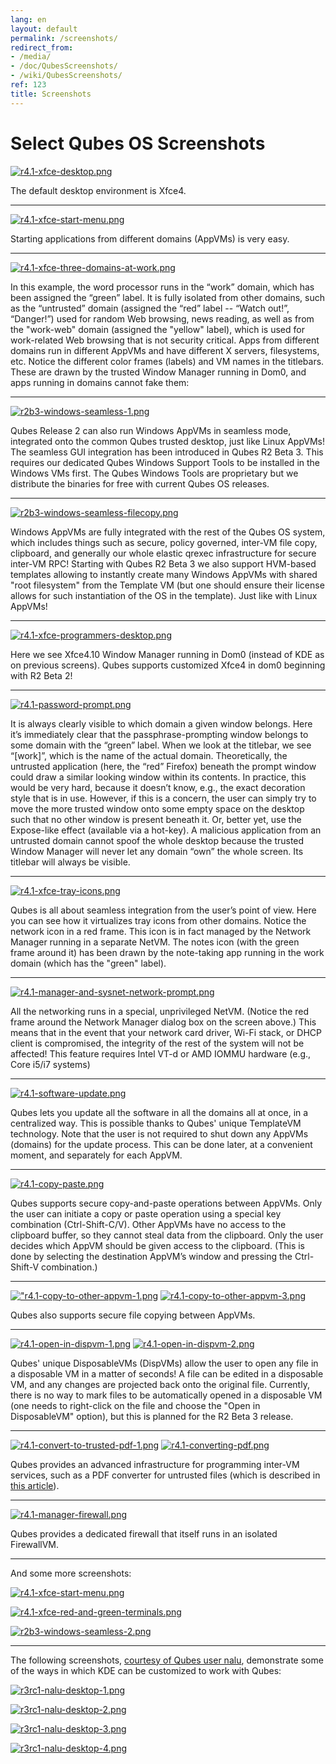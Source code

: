 ```yaml
---
lang: en
layout: default
permalink: /screenshots/
redirect_from:
- /media/
- /doc/QubesScreenshots/
- /wiki/QubesScreenshots/
ref: 123
title: Screenshots
---
```


Select Qubes OS Screenshots
===========================

[![r4.1-xfce-desktop.png](/attachment/wiki/QubesScreenshots/r4.1-xfce-desktop.png)](/attachment/wiki/QubesScreenshots/r4.1-xfce-desktop.png)

The default desktop environment is Xfce4.

* * * * *

[![r4.1-xfce-start-menu.png](/attachment/wiki/QubesScreenshots/r4.1-xfce-start-menu.png)](/attachment/wiki/QubesScreenshots/r4.1-xfce-start-menu.png)

Starting applications from different domains (AppVMs) is very easy.

* * * * *

[![r4.1-xfce-three-domains-at-work.png](/attachment/wiki/QubesScreenshots/r4.1-xfce-three-domains-at-work.png)](/attachment/wiki/QubesScreenshots/r4.1-xfce-three-domains-at-work.png)

In this example, the word processor runs in the “work” domain, which has been assigned the “green” label. It is fully isolated from other domains, such as the “untrusted” domain (assigned the “red” label -- “Watch out!”, “Danger!”) used for random Web browsing, news reading, as well as from the "work-web" domain (assigned the "yellow" label), which is used for work-related Web browsing that is not security critical. Apps from different domains run in different AppVMs and have different X servers, filesystems, etc. Notice the different color frames (labels) and VM names in the titlebars. These are drawn by the trusted Window Manager running in Dom0, and apps running in domains cannot fake them:

* * * * *

[![r2b3-windows-seamless-1.png](/attachment/wiki/QubesScreenshots/r2b3-windows-seamless-1.png)](/attachment/wiki/QubesScreenshots/r2b3-windows-seamless-1.png)

Qubes Release 2 can also run Windows AppVMs in seamless mode, integrated onto the common Qubes trusted desktop, just like Linux AppVMs! The seamless GUI integration has been introduced in Qubes R2 Beta 3. This requires our dedicated Qubes Windows Support Tools to be installed in the Windows VMs first. The Qubes Windows Tools are proprietary but we distribute the binaries for free with current Qubes OS releases.

* * * * *

[![r2b3-windows-seamless-filecopy.png](/attachment/wiki/QubesScreenshots/r2b3-windows-seamless-filecopy.png)](/attachment/wiki/QubesScreenshots/r2b3-windows-seamless-filecopy.png)

Windows AppVMs are fully integrated with the rest of the Qubes OS system, which includes things such as secure, policy governed, inter-VM file copy, clipboard, and generally our whole elastic qrexec infrastructure for secure inter-VM RPC! Starting with Qubes R2 Beta 3 we also support HVM-based templates allowing to instantly create many Windows AppVMs with shared "root filesystem" from the Template VM (but one should ensure their license allows for such instantiation of the OS in the template). Just like with Linux AppVMs!

* * * * *

[![r4.1-xfce-programmers-desktop.png](/attachment/wiki/QubesScreenshots/r4.1-xfce-programmers-desktop.png)](/attachment/wiki/QubesScreenshots/r4.1-xfce-programmers-desktop.png)

Here we see Xfce4.10 Window Manager running in Dom0 (instead of KDE as on previous screens). Qubes supports customized Xfce4 in dom0 beginning with R2 Beta 2!

* * * * *

[![r4.1-password-prompt.png](/attachment/wiki/QubesScreenshots/r4.1-password-prompt.png)](/attachment/wiki/QubesScreenshots/r4.1-password-prompt.png)

It is always clearly visible to which domain a given window belongs. Here it’s immediately clear that the passphrase-prompting window belongs to some domain with the “green” label. When we look at the titlebar, we see “[work]”, which is the name of the actual domain. Theoretically, the untrusted application (here, the “red” Firefox) beneath the prompt window could draw a similar looking window within its contents. In practice, this would be very hard, because it doesn’t know, e.g., the exact decoration style that is in use. However, if this is a concern, the user can simply try to move the more trusted window onto some empty space on the desktop such that no other window is present beneath it. Or, better yet, use the Expose-like effect (available via a hot-key). A malicious application from an untrusted domain cannot spoof the whole desktop because the trusted Window Manager will never let any domain “own” the whole screen. Its titlebar will always be visible.

* * * * *

[![r4.1-xfce-tray-icons.png](/attachment/wiki/QubesScreenshots/r4.1-xfce-tray-icons.png)](/attachment/wiki/QubesScreenshots/r4.1-xfce-tray-icons.png)

Qubes is all about seamless integration from the user’s point of view. Here you can see how it virtualizes tray icons from other domains. Notice the network icon in a red frame. This icon is in fact managed by the Network Manager running in a separate NetVM. The notes icon (with the green frame around it) has been drawn by the note-taking app running in the work domain (which has the "green" label).

* * * * *

[![r4.1-manager-and-sysnet-network-prompt.png](/attachment/wiki/QubesScreenshots/r4.1-manager-and-sysnet-network-prompt.png)](/attachment/wiki/QubesScreenshots/r4.1-manager-and-sysnet-network-prompt.png)

All the networking runs in a special, unprivileged NetVM. (Notice the red frame around the Network Manager dialog box on the screen above.) This means that in the event that your network card driver, Wi-Fi stack, or DHCP client is compromised, the integrity of the rest of the system will not be affected! This feature requires Intel VT-d or AMD IOMMU hardware (e.g., Core i5/i7 systems)
* * * * *

[![r4.1-software-update.png](/attachment/wiki/QubesScreenshots/r4.1-software-update.png)](/attachment/wiki/QubesScreenshots/r4.1-software-update.png)

Qubes lets you update all the software in all the domains all at once, in a centralized way. This is possible thanks to Qubes' unique TemplateVM technology. Note that the user is not required to shut down any AppVMs (domains) for the update process. This can be done later, at a convenient moment, and separately for each AppVM.

* * * * *

[![r4.1-copy-paste.png](/attachment/wiki/QubesScreenshots/r4.1-copy-paste.png)](/attachment/wiki/QubesScreenshots/r4.1-copy-paste.png)

Qubes supports secure copy-and-paste operations between AppVMs. Only the user can initiate a copy or paste operation using a special key combination (Ctrl-Shift-C/V). Other AppVMs have no access to the clipboard buffer, so they cannot steal data from the clipboard. Only the user decides which AppVM should be given access to the clipboard. (This is done by selecting the destination AppVM’s window and pressing the Ctrl-Shift-V combination.)

* * * * *

[!["r4.1-copy-to-other-appvm-1.png](/attachment/wiki/QubesScreenshots/r4.1-copy-to-other-appvm-1.png)](/attachment/wiki/QubesScreenshots/r4.1-copy-to-other-appvm-1.png) [![r4.1-copy-to-other-appvm-3.png](/attachment/wiki/QubesScreenshots/r4.1-copy-to-other-appvm-2.png)](/attachment/wiki/QubesScreenshots/r4.1-copy-to-other-appvm-2.png)

Qubes also supports secure file copying between AppVMs.

* * * * *

[![r4.1-open-in-dispvm-1.png](/attachment/wiki/QubesScreenshots/r4.1-open-in-dispvm-1.png)](/attachment/wiki/QubesScreenshots/r4.1-open-in-dispvm-1.png) [![r4.1-open-in-dispvm-2.png](/attachment/wiki/QubesScreenshots/r4.1-open-in-dispvm-2.png)](/attachment/wiki/QubesScreenshots/r4.1-open-in-dispvm-2.png)

Qubes' unique DisposableVMs (DispVMs) allow the user to open any file in a disposable VM in a matter of seconds! A file can be edited in a disposable VM, and any changes are projected back onto the original file. Currently, there is no way to mark files to be automatically opened in a disposable VM (one needs to right-click on the file and choose the "Open in DisposableVM" option), but this is planned for the R2 Beta 3 release.

* * * * *

[![r4.1-convert-to-trusted-pdf-1.png](/attachment/wiki/QubesScreenshots/r4.1-convert-to-trusted-pdf-1.png)](/attachment/wiki/QubesScreenshots/r4.1-convert-to-trusted-pdf-1.png) [![r4.1-converting-pdf.png](/attachment/wiki/QubesScreenshots/r4.1-converting-pdf.png)](/attachment/wiki/QubesScreenshots/r4.1-converting-pdf.png)

Qubes provides an advanced infrastructure for programming inter-VM services, such as a PDF converter for untrusted files (which is described in [this article](https://blog.invisiblethings.org/2013/02/21/converting-untrusted-pdfs-into-trusted.html)).

* * * * *

[![r4.1-manager-firewall.png](/attachment/wiki/QubesScreenshots/r4.1-manager-firewall.png)](/attachment/wiki/QubesScreenshots/r4.1-manager-firewall.png)

Qubes provides a dedicated firewall that itself runs in an isolated FirewallVM.

* * * * *

And some more screenshots:

[![r4.1-xfce-start-menu.png](/attachment/wiki/QubesScreenshots/r4.1-xfce-start-menu.png)](/attachment/wiki/QubesScreenshots/r4.1-xfce-start-menu.png)

[![r4.1-xfce-red-and-green-terminals.png](/attachment/wiki/QubesScreenshots/r4.1-xfce-red-and-green-terminals.png)](/attachment/wiki/QubesScreenshots/r4.1-xfce-red-and-green-terminals.png)

[![r2b3-windows-seamless-2.png](/attachment/wiki/QubesScreenshots/r2b3-windows-seamless-2.png)](/attachment/wiki/QubesScreenshots/r2b3-windows-seamless-2.png)

* * * * *

The following screenshots, [courtesy of Qubes user nalu](https://groups.google.com/d/topic/qubes-users/KhfzF19NG1s/discussion), demonstrate some of the ways in which KDE can be customized to work with Qubes:

[![r3rc1-nalu-desktop-1.png](/attachment/wiki/QubesScreenshots/r3rc1-nalu-desktop-1.png)](/attachment/wiki/QubesScreenshots/r3rc1-nalu-desktop-1.png)

[![r3rc1-nalu-desktop-2.png](/attachment/wiki/QubesScreenshots/r3rc1-nalu-desktop-2.png)](/attachment/wiki/QubesScreenshots/r3rc1-nalu-desktop-2.png)

[![r3rc1-nalu-desktop-3.png](/attachment/wiki/QubesScreenshots/r3rc1-nalu-desktop-3.png)](/attachment/wiki/QubesScreenshots/r3rc1-nalu-desktop-3.png)

[![r3rc1-nalu-desktop-4.png](/attachment/wiki/QubesScreenshots/r3rc1-nalu-desktop-4.png)](/attachment/wiki/QubesScreenshots/r3rc1-nalu-desktop-4.png)
